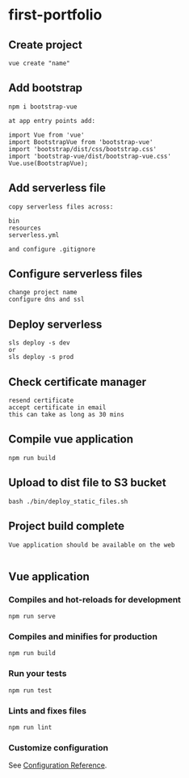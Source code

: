 # first-portfolio

## Create project

```
vue create "name"
```

## Add bootstrap

```
npm i bootstrap-vue

at app entry points add:

import Vue from 'vue'
import BootstrapVue from 'bootstrap-vue'
import 'bootstrap/dist/css/bootstrap.css'
import 'bootstrap-vue/dist/bootstrap-vue.css'
Vue.use(BootstrapVue);
```

## Add serverless file

```
copy serverless files across:

bin
resources
serverless.yml

and configure .gitignore
```

## Configure serverless files

```
change project name
configure dns and ssl
```

## Deploy serverless

```
sls deploy -s dev
or
sls deploy -s prod
```

## Check certificate manager

```
resend certificate
accept certificate in email
this can take as long as 30 mins
```

## Compile vue application

```
npm run build
```

## Upload to dist file to S3 bucket

```
bash ./bin/deploy_static_files.sh
```

## Project build complete

```
Vue application should be available on the web
```

```

```

## Vue application

### Compiles and hot-reloads for development

```
npm run serve
```

### Compiles and minifies for production

```
npm run build
```

### Run your tests

```
npm run test
```

### Lints and fixes files

```
npm run lint
```

### Customize configuration

See [Configuration Reference](https://cli.vuejs.org/config/).
